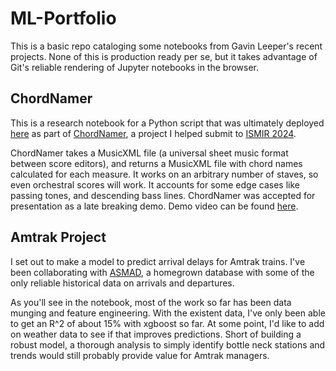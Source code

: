 # ML-Portfolio

This is a basic repo cataloging some notebooks from Gavin Leeper's recent projects.
None of this is production ready per se, but it takes advantage of Git's reliable rendering of Jupyter notebooks in the browser.

## ChordNamer

This is a research notebook for a Python script that was ultimately deployed [here](https://github.com/e7mac/chord_namer) as part of [ChordNamer](http://chordnamer.link/), a project I helped submit to [ISMIR 2024](https://ismir2024.ismir.net/). 

ChordNamer takes a MusicXML file (a universal sheet music format between score editors), and returns a MusicXML file with chord names calculated for each measure. It works on an arbitrary number of staves, so even orchestral scores will work. It accounts for some edge cases like passing tones, and descending bass lines. ChordNamer was accepted for presentation as a late breaking demo. Demo video can be found [here](https://drive.google.com/file/d/1SjkC2pUtKQcSYCUphnJ5BIyWA6kb_ChM/view?usp=sharing).

## Amtrak Project

I set out to make a model to predict arrival delays for Amtrak trains. I've been collaborating with [ASMAD](https://juckins.net/amtrak_status/archive/html/home.php), a homegrown database with some of the only reliable historical data on arrivals and departures. 

As you'll see in the notebook, most of the work so far has been data munging and feature engineering. With the existent data, I've only been able to get an R^2 of about 15% with xgboost so far. At some point, I'd like to add on weather data to see if that improves predictions. Short of building a robust model, a thorough analysis to simply identify bottle neck stations and trends would still probably provide value for Amtrak managers.
